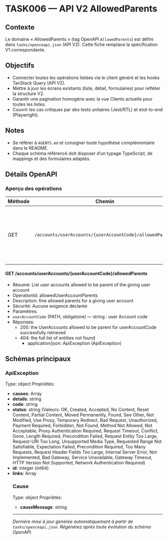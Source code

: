 # TASK006 — API V2 AllowedParents

## Contexte
Le domaine « AllowedParents » (tag OpenAPI `AllowedParents`) est défini dans `tasks/openceapi.json` (API V2). Cette fiche remplace la spécification V1 correspondante.

## Objectifs
- Connecter toutes les opérations listées via le client généré et les hooks TanStack Query (API V2).
- Mettre à jour les écrans existants (liste, détail, formulaires) pour refléter la structure V2.
- Garantir une pagination homogène avec la vue Clients actuelle pour toutes les listes.
- Couvrir les cas critiques par des tests unitaires (Jest/RTL) et end-to-end (Playwright).

## Notes
- Se référer à `AGENTS.md` et consigner toute hypothèse complémentaire dans le README.
- Chaque schéma référencé doit disposer d’un typage TypeScript, de mappings et des formulaires adaptés.

## Détails OpenAPI

### Aperçu des opérations

| Méthode | Chemin | Résumé | OperationId |
| --- | --- | --- | --- |
| GET | `/accounts/userAccounts/{userAccountCode}/allowedParents` | List user accounts allowed to be parent of the giving user account | allowedUserAccountParents |

#### GET /accounts/userAccounts/{userAccountCode}/allowedParents

- Résumé: List user accounts allowed to be parent of the giving user account
- OperationId: allowedUserAccountParents
- Description: fine allowed parents for a giving user account
- Sécurité: Aucune exigence déclarée
- Paramètres:
- `userAccountCode` (PATH, obligatoire) — string : user Account code
- Réponses:
  - 200: the UserAccounts allowed to be parent for userAccountCode successfully retrieved
  - 404: the full list of entities not found
    - application/json: ApiException (ApiException)

## Schémas principaux

### ApiException
Type: object
Propriétés:
- **causes**: Array<Cause>
- **details**: string
- **code**: string
- **status**: string (Valeurs: OK, Created, Accepted, No Content, Reset Content, Partial Content, Moved Permanently, Found, See Other, Not Modified, Use Proxy, Temporary Redirect, Bad Request, Unauthorized, Payment Required, Forbidden, Not Found, Method Not Allowed, Not Acceptable, Proxy Authentication Required, Request Timeout, Conflict, Gone, Length Required, Precondition Failed, Request Entity Too Large, Request-URI Too Long, Unsupported Media Type, Requested Range Not Satisfiable, Expectation Failed, Precondition Required, Too Many Requests, Request Header Fields Too Large, Internal Server Error, Not Implemented, Bad Gateway, Service Unavailable, Gateway Timeout, HTTP Version Not Supported, Network Authentication Required)
- **id**: integer (int64)
- **links**: Array<object>

### Cause
Type: object
Propriétés:
- **causeMessage**: string

---

_Dernière mise à jour générée automatiquement à partir de `tasks/openceapi.json`. Régénérez après toute évolution du schéma OpenAPI._
